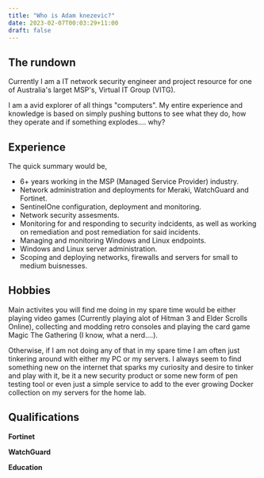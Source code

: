 ```yaml
---
title: "Who is Adam knezevic?"
date: 2023-02-07T00:03:29+11:00
draft: false
---
```


## The rundown

Currently I am a IT network security engineer and project resource for one of Australia's larget MSP's, Virtual IT Group (VITG).

I am a avid explorer of all things "computers". My entire experience and knowledge is based on simply pushing buttons to see what they do, how they operate and if something explodes.... why?

## Experience

The quick summary would be,

- 6+ years working in the MSP (Managed Service Provider) industry.
- Network administration and deployments for Meraki, WatchGuard and Fortinet.
- SentinelOne configuration, deployment and monitoring.
- Network security assesments.
- Monitoring for and responding to security indcidents, as well as working on remediation and post remediation for said incidents.
- Managing and monitoring Windows and Linux endpoints.
- Windows and Linux server administration.
- Scoping and deploying networks, firewalls and servers for small to medium buisnesses.

## Hobbies

Main activites you will find me doing in my spare time would be either playing video games (Currently playing alot of Hitman 3 and Elder Scrolls Online), collecting and modding retro consoles and playing the card game Magic The Gathering (I know, what a nerd....).

Otherwise, if I am not doing any of that in my spare time I am often just tinkering around with either my PC or my servers. I always seem to find something new on the internet that sparks my curiosity and desire to tinker and play with it, be it a new security product or some new form of pen testing tool or even just a simple service to add to the ever growing Docker collection on my servers for the home lab.

## Qualifications

**Fortinet**

**WatchGuard**

**Education**